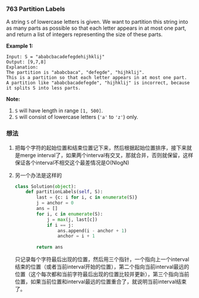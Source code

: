 ### 763 Partition Labels

A string `S` of lowercase letters is given. We want to partition this string into as many parts as possible so that each letter appears in at most one part, and return a list of integers representing the size of these parts.

**Example 1:**

```
Input: S = "ababcbacadefegdehijhklij"
Output: [9,7,8]
Explanation:
The partition is "ababcbaca", "defegde", "hijhklij".
This is a partition so that each letter appears in at most one part.
A partition like "ababcbacadefegde", "hijhklij" is incorrect, because it splits S into less parts.
```

**Note:**

1. `S` will have length in range `[1, 500]`.
2. `S` will consist of lowercase letters (`'a'` to `'z'`) only.

### 想法

1. 把每个字符的起始位置和结束位置记下来，然后根据起始位置排序，接下来就是merge interval了，如果两个interval有交叉，那就合并，否则就保留，这样保证各个interval不相交这个最差情况是O(NlogN)

2. 另一个办法是这样的

   ```python
   class Solution(object):
       def partitionLabels(self, S):
           last = {c: i for i, c in enumerate(S)}
           j = anchor = 0
           ans = []
           for i, c in enumerate(S):
               j = max(j, last[c])
               if i == j:
                   ans.append(i - anchor + 1)
                   anchor = i + 1
               
           return ans
   ```

   只记录每个字符最后出现的位置，然后用三个指针，一个指向上一个interval结束的位置（或者当前interval开始的位置），第二个指向当前interval最远的位置（这个每次都和当前字符最后出现的位置比较并更新），第三个指向当前位置，如果当前位置和interval最远的位置重合了，就说明当前interval结束了。

